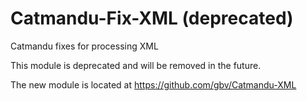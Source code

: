 Catmandu-Fix-XML (deprecated)
================

Catmandu fixes for processing XML

This module is deprecated and will be removed in the future.

The new module is located at https://github.com/gbv/Catmandu-XML
